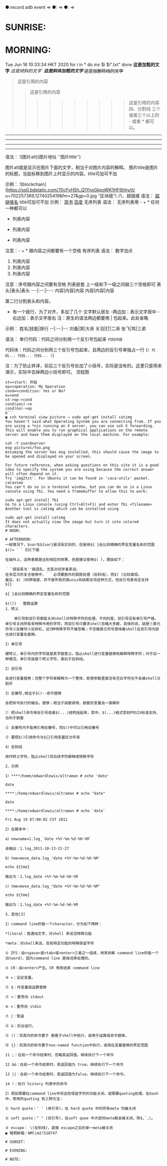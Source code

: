 <!--TARGET:DAWN → SUNRISE → MORNING → NOON → AFTERNOON → SUNSET → EVENING → NIGHT → @20200616 → ??? ⇒ 
TODO:@20200617 → ??? → @20200618 → ??? → @20200620 → ??? → @20200623 → ??? → @20200701 → ??? ⇒ @20200717 → ??? ⇒ 
[comment]:mutt -s 12496-25Tue20-20200616 melo.dachor@gmail.com < $dbg/12496-25Tue20-20200616 -->
●:record adb event ⇒ 
●: ⇒ 
●: ⇒ 
# SUNRISE:

# MORNING:
Tue Jun 16 10:33:34 HKT 2020
for i in *
do mv $i $i".txt"
done
**这是加粗的文字**
*这是倾斜的文字*`
***这是斜体加粗的文字***
~~这是加删除线的文字~~
>这是引用的内容
>>这是引用的内容
>>>>>>>>>>这是引用的内容
四、分割线
三个或者三个以上的 - 或者 * 都可以。
---
----
***
*****
语法：
![图片alt](图片地址 ''图片title'')

图片alt就是显示在图片下面的文字，相当于对图片内容的解释。
图片title是图片的标题，当鼠标移到图片上时显示的内容。title可加可不加

示例：
![blockchain](https://ss0.bdstatic.com/70cFvHSh_Q1YnxGkpoWK1HF6hhy/it/
u=702257389,1274025419&fm=27&gp=0.jpg "区块链")
六、超链接
语法：
[超链接名](超链接地址 "超链接title")
title可加可不加
示例：
[简书](http://jianshu.com)
[百度](http://baidu.com)
无序列表
语法：
无序列表用 - + * 任何一种都可以

- 列表内容
+ 列表内容
* 列表内容

注意：- + * 跟内容之间都要有一个空格
有序列表
语法：
数字加点

1. 列表内容
2. 列表内容
3. 列表内容

注意：序号跟内容之间要有空格
列表嵌套
上一级和下一级之间敲三个空格即可
表头|表头|表头
---|:--:|---:
内容|内容|内容
内容|内容|内容

第二行分割表头和内容。
- 有一个就行，为了对齐，多加了几个
文字默认居左
-两边加：表示文字居中
-右边加：表示文字居右
注：原生的语法两边都要用 | 包起来。此处省略

示例：
姓名|技能|排行
--|:--:|--:
刘备|哭|大哥
关羽|打|二哥
张飞|骂|三弟

语法：
单行代码：代码之间分别用一个反引号包起来
    `代码内容`

代码块：代码之间分别用三个反引号包起来，且两边的反引号单独占一行
(```)
  代码...
  代码...
  代码...
(```)


注：为了防止转译，前后三个反引号处加了小括号，实际是没有的。这里只是用来演示，实际中去掉两边小括号即可。
流程图
```flow
st=>start: 开始
op=>operation: My Operation
cond=>condition: Yes or No?
e=>end
st->op->cond
cond(yes)->e
cond(no)->op
&```
▣ ssh terminal view picture → sudo apt-get install catimg
You haven't said what Operating System you are connecting from. If you are using a *nix running an X server, you can use ssh X forwarding. This will enable you to run graphical applications on the remote server and have them displayed on the local machine. For example:

ssh -Y user@server
eog pictures/foo.png
Assuming the server has eog installed, this should cause the image to be opened and displayed on your screen.

For future reference, when asking questions on this site it is a good idea to specify the system you are using because the correct answer will often depend on it.
Try 'img2txt'. For Ubuntu it can be found in 'caca-utils' packet.
cacaview
You can't do so in a terminal window, but you can do so in a Linux console using fbi. You need a framebuffer to allow this to work:

sudo apt-get install fbi
Go to a Linux console (using Ctrl+Alt+F1) and enter fbi <filename>
Another tool is catimg which can be installed using

sudo apt-get install catimg
It does not actually view the image but turn it into colored characters.
# NOON:

# AFTERNOON:
一般情况下，$var与${var}是没有区别的，但是用${ }会比较精确的界定变量名称的范围
$()= ` ` ESC下面

在操作上，这两者都是达到相应的效果，但是建议使用$( )，理由如下：

｀｀很容易与''搞混乱，尤其对初学者来说。
在多层次的复合替换中，｀｀必须要额外的跳脱处理（反斜线），而$( )比较直观。
最后，$( )的弊端是，并不是所有的类unix系统都支持这种方式，但反引号是肯定支持
${}

${ }会比较精确的界定变量名称的范围

$(())   整数运算
1、转义

    单引号和双引号都能关闭shell对特殊字符的处理。不同的是，双引号没有单引号严格，单引号关闭所有有特殊作用的字符，而双引号只要求shell忽略大多数，具体的说，就是①美元符号②反撇号③反斜杠，这3种特殊字符不被忽略；不忽略美元符号意味着shell在双引号内部也进行变量名替换。

1）单引号

硬转义，单引号内的字符就是其字面意义。阻止shell进行变量替换和解释特殊字符；对于后一种情况，单引号就是个转义字符，类似于反斜线。

2）双引号

会进行变量替换；将整个字符串解释为一个整体，即使参数里面含有空白字符也不会被shell分割开

3）反撇号,相当于$()--命令替换

会把命令执行的输出，替换；相当于函数调用，嵌套的变量会一直解析

① 把shell命令用反引号或者$(...)结构括起来，其中，$(...)格式受到POSIX标准支持，也利于嵌套

② 反撇号内不能再引用反撇号，而$()中可以引用反撇号

③ 要把$()引用命令与${}引用变量区分开来

4）反斜线

用作转义字符，阻止shell将后续字符解释成特殊字符

2、示例

1）****/home/edwardlewis/altraman # echo 'date'

date

****:/home/edwardlewis/altraman # echo "date"

date

****:/home/edwardlewis/altraman # echo `date`

Fri Aug 19 07:00:02 CST 2011

2）在脚本中：

a）newname=1.log_`date +%Y-%m-%d-%H-%M`

会输出：1.log_2011-10-13-21-27

b）tme=move_data.log_'date +%Y-%m-%d-%H-%M'

echo ${tme}

输出为：1.log_date +%Y-%m-%d-%H-%M

c）tme=move_data.log_"date +%Y-%m-%d-%H-%M"

echo ${tme}

输出为：1.log_date +%Y-%m-%d-%H-%M

3、其他[3]

1）command line的每一个charactor，分为如下两种：

*literal：普通纯文字，对shell 来说没特殊功能

*meta：对shell来说，具有特定功能的特殊保留字符

① IFS：由<space>或<tab>或<enter>三者之一组成，用来拆解 command line的每一个词(word)，因为command line 是按词来处理的。

② CR：由<enter>产生。CR 用来结束 command line

③ =：设定变量。

④ $：作变量或运算替换

⑤ >：重导向 stdout

⑥ <：重导向 stdin

⑦ |：管道

⑧ &：后台运行。

⑨ ()：将其内的命令置于 嵌套子shell中执行，或用于运算或命令替换。

⑩ {}：将其内的命令置于non-named function中执行，或用在变量替换的界定范围

11 ;：在前一个命令结束时，忽略其返回值，继续执行下一个命令

12 &&：在前一个命令结束时，若返回值为 true，继续执行下一个命令

13 ||：在前一个命令结束时，若返回值为false，继续执行下一个命令。

14 !：执行 history 列表中的命令

2）假如需要在command line中将这些保留字符的功能关闭，就需要quoting处理。在bash中，常用的quoting 有三种方法：

① hard quote：' ' (单引号)，在 hard quote 中的所有meta 均被关闭

② soft quote：" " (双引号)，在soft quoe 中大部份meta都会被关闭，除$,`,\。

③ escape： \(反斜线)，紧接 escape之后的单一meta被关闭
▣ 梧桐邮箱：WMlim2!518747

# SUNSET:

# EVENING:

# NOTE:

